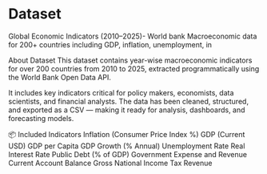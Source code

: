 # Dataset

Global Economic Indicators (2010–2025)- World bank
Macroeconomic data for 200+ countries including GDP, inflation, unemployment, in

About Dataset
This dataset contains year-wise macroeconomic indicators for over 200 countries from 2010 to 2025, extracted programmatically using the World Bank Open Data API.

It includes key indicators critical for policy makers, economists, data scientists, and financial analysts. The data has been cleaned, structured, and exported as a CSV — making it ready for analysis, dashboards, and forecasting models.

📦 Included Indicators
Inflation (Consumer Price Index %)
GDP (Current USD)
GDP per Capita
GDP Growth (% Annual)
Unemployment Rate
Real Interest Rate
Public Debt (% of GDP)
Government Expense and Revenue
Current Account Balance
Gross National Income
Tax Revenue
